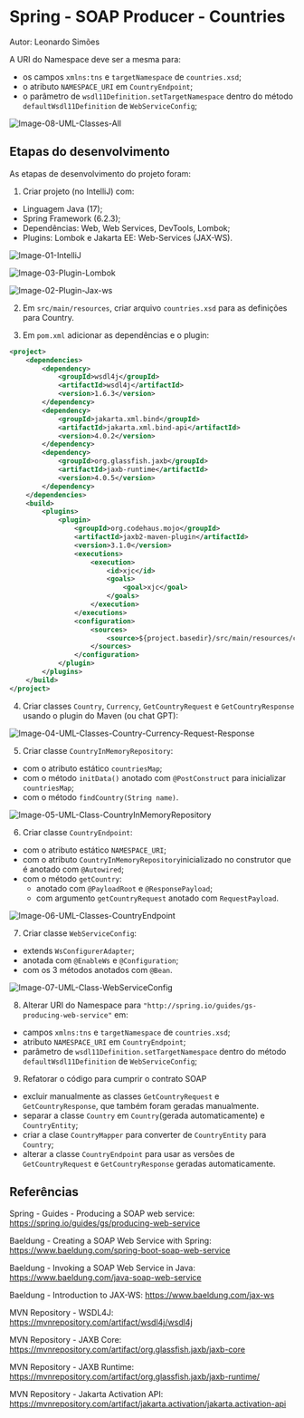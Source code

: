 # Spring - SOAP Producer - Countries
Autor: Leonardo Simões

A URI do Namespace deve ser a mesma para:
- os campos `xmlns:tns` e `targetNamespace` de `countries.xsd`;
- o atributo `NAMESPACE_URI` em `CountryEndpoint`;
- o parâmetro de `wsdl11Definition.setTargetNamespace` dentro do método `defaultWsdl11Definition` de `WebServiceConfig`;

![Image-08-UML-Classes-All](images/Image-08-UML-Classes-All.png)


## Etapas do desenvolvimento
As etapas de desenvolvimento do projeto foram:

1. Criar projeto (no IntelliJ) com:
- Linguagem Java (17);
- Spring Framework (6.2.3);
- Dependências: Web, Web Services, DevTools, Lombok;
- Plugins: Lombok e Jakarta EE: Web-Services (JAX-WS).

![Image-01-IntelliJ](images/Image-01-IntelliJ.png)

![Image-03-Plugin-Lombok](images/Image-03-Plugin-Lombok.png)

![Image-02-Plugin-Jax-ws](images/Image-02-Plugin-Jax-ws.png)

2. Em `src/main/resources`, criar arquivo `countries.xsd` para as definições para Country.

3. Em `pom.xml` adicionar as dependências e o plugin:

```xml
<project>
    <dependencies>
        <dependency>
            <groupId>wsdl4j</groupId>
            <artifactId>wsdl4j</artifactId>
            <version>1.6.3</version>
        </dependency>
        <dependency>
            <groupId>jakarta.xml.bind</groupId>
            <artifactId>jakarta.xml.bind-api</artifactId>
            <version>4.0.2</version>
        </dependency>
        <dependency>
            <groupId>org.glassfish.jaxb</groupId>
            <artifactId>jaxb-runtime</artifactId>
            <version>4.0.5</version>
        </dependency>
    </dependencies>
    <build>
        <plugins>
            <plugin>
                <groupId>org.codehaus.mojo</groupId>
                <artifactId>jaxb2-maven-plugin</artifactId>
                <version>3.1.0</version>
                <executions>
                    <execution>
                        <id>xjc</id>
                        <goals>
                            <goal>xjc</goal>
                        </goals>
                    </execution>
                </executions>
                <configuration>
                    <sources>
                        <source>${project.basedir}/src/main/resources/countries.xsd</source>
                    </sources>
                </configuration>
            </plugin>
        </plugins>
    </build>
</project>
```

4. Criar classes `Country`, `Currency`, `GetCountryRequest` e `GetCountryResponse` usando o plugin do Maven (ou chat GPT):

![Image-04-UML-Classes-Country-Currency-Request-Response](images/Image-04-UML-Classes-Country-Currency-Request-Response.png)

5. Criar classe `CountryInMemoryRepository`:
- com o atributo estático `countriesMap`;
- com o método `initData()` anotado com `@PostConstruct` para inicializar `countriesMap`;
- com o método `findCountry(String name)`.

![Image-05-UML-Class-CountryInMemoryRepository](images/Image-05-UML-Class-CountryInMemoryRepository.png)

6. Criar classe `CountryEndpoint`:
- com o atributo estático `NAMESPACE_URI`;
- com o atributo `CountryInMemoryRepository`inicializado no construtor que é anotado com `@Autowired`;
- com o método `getCountry`:
  * anotado com `@PayloadRoot` e `@ResponsePayload`;
  * com argumento `getCountryRequest` anotado com `RequestPayload`.

![Image-06-UML-Classes-CountryEndpoint](images/Image-06-UML-Classes-CountryEndpoint.png)

7. Criar classe `WebServiceConfig`:
- extends `WsConfigurerAdapter`;
- anotada com `@EnableWs` e `@Configuration`;
- com os 3 métodos anotados com `@Bean`.

![Image-07-UML-Class-WebServiceConfig](images/Image-07-UML-Class-WebServiceConfig.png)

8. Alterar URI do Namespace para `"http://spring.io/guides/gs-producing-web-service"` em:
- campos `xmlns:tns` e `targetNamespace` de `countries.xsd`;
- atributo `NAMESPACE_URI` em `CountryEndpoint`;
- parâmetro de `wsdl11Definition.setTargetNamespace` dentro do método `defaultWsdl11Definition` de `WebServiceConfig`;

9. Refatorar o código para cumprir o contrato SOAP
- excluir manualmente as classes `GetCountryRequest` e `GetCountryResponse`, que também foram geradas manualmente.
- separar a classe `Country` em `Country`(gerada automaticamente) e `CountryEntity`;
- criar a clase `CountryMapper` para converter de `CountryEntity` para `Country`;
- alterar a classe `CountryEndpoint` para usar as versões de `GetCountryRequest` e `GetCountryResponse` geradas automaticamente.


## Referências
Spring - Guides - Producing a SOAP web service:
https://spring.io/guides/gs/producing-web-service

Baeldung - Creating a SOAP Web Service with Spring:
https://www.baeldung.com/spring-boot-soap-web-service

Baeldung - Invoking a SOAP Web Service in Java:
https://www.baeldung.com/java-soap-web-service

Baeldung - Introduction to JAX-WS:
https://www.baeldung.com/jax-ws

MVN Repository - WSDL4J:
https://mvnrepository.com/artifact/wsdl4j/wsdl4j

MVN Repository - JAXB Core:
https://mvnrepository.com/artifact/org.glassfish.jaxb/jaxb-core

MVN Repository - JAXB Runtime:
https://mvnrepository.com/artifact/org.glassfish.jaxb/jaxb-runtime/

MVN Repository - Jakarta Activation API:
https://mvnrepository.com/artifact/jakarta.activation/jakarta.activation-api